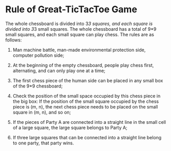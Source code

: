# Rule of Great-TicTacToe Game

The whole chessboard is divided into 3*3 squares, and each square is divided into 3*3 small squares. The whole chessboard has a total of 9*9 small squares, and each small square can play chess. The rules are as follows:

1. Man machine battle, man-made environmental protection side, computer pollution side;

2. At the beginning of the empty chessboard, people play chess first, alternating, and can only play one at a time;

3. The first chess piece of the human side can be placed in any small box of the 9*9 chessboard;

4. Check the position of the small space occupied by this chess piece in the big box:
If the position of the small square occupied by the chess piece is (m, n), the next chess piece needs to be placed on the small square in (m, n), and so on;

5. If the pieces of Party A are connected into a straight line in the small cell of a large square, the large square belongs to Party A;

6. If three large squares that can be connected into a straight line belong to one party, that party wins.
